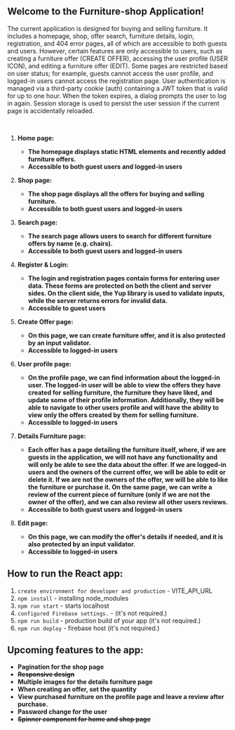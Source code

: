 ## Welcome to the Furniture-shop Application!

The current application is designed for buying and selling furniture. It includes a homepage, shop, offer search, furniture details, login, registration, and 404 error pages, all of which are accessible to both guests and users. However, certain features are only accessible to users, such as creating a furniture offer (CREATE OFFER), accessing the user profile (USER ICON), and editing a furniture offer (EDIT). Some pages are restricted based on user status; for example, guests cannot access the user profile, and logged-in users cannot access the registration page. User authentication is managed via a third-party cookie (auth) containing a JWT token that is valid for up to one hour. When the token expires, a dialog prompts the user to log in again. Session storage is used to persist the user session if the current page is accidentally reloaded.

<br>

1. **Home page:**

   - **The homepage displays static HTML elements and recently added furniture offers.**
   - **Accessible to both guest users and logged-in users**

2. **Shop page:**

   - **The shop page displays all the offers for buying and selling furniture.**
   - **Accessible to both guest users and logged-in users**

3. **Search page:**

   - **The search page allows users to search for different furniture offers by name (e.g. chairs).**
   - **Accessible to both guest users and logged-in users**
  
4. **Register & Login:**

   - **The login and registration pages contain forms for entering user data. These forms are protected on both the client and server sides. On the client side, the Yup library is used to validate inputs, while the server returns errors for invalid data.**
   - **Accessible to guest users**

5. **Create Offer page:**

   - **On this page, we can create furniture offer, and it is also protected by an input validator.**
   - **Accessible to logged-in users**
  
6. **User profile page:**

   - **On the profile page, we can find information about the logged-in user. The logged-in user will be able to view the offers they have created for selling furniture, the furniture they have liked, and update some of          their profile information. Additionally, they will be able to navigate to other users profile and will have the ability to view only the offers created by them for selling furniture.**
   - **Accessible to logged-in users**
  
7. **Details Furniture page:**

   - **Each offer has a page detailing the furniture itself, where, if we are guests in the application, we will not have any functionality and will only be able to see the data about the offer. If we are logged-in users         and the owners of the current offer, we will be able to edit or delete it. If we are not the owners of the offer, we will be able to like the furniture or purchase it. On the same page, we can write a review of the        current piece of furniture (only if we are not the owner of the offer), and we can also review all other users reviews.**
   - **Accessible to both guest users and logged-in users**

8. **Edit page:**

   - **On this page, we can modify the offer's details if needed, and it is also protected by an input validator.**
   - **Accessible to logged-in users**

## How to run the React app:
1. `create environment for developer and production` - VITE_API_URL
2. `npm install` - installing node_modules
3. `npm run start` - starts localhost
4. `configured Firebase settings.` - (it's not required.)
5. `npm run build` - production build of your app (it's not required.)
6. `npm run deploy` - firebase host (it's not required.)

## Upcoming features to the app:

- **Pagination for the shop page**
- ~~**Responsive design**~~
- **Multiple images for the details furniture page**
- **When creating an offer, set the quantity**
- **View purchased furniture on the profile page and leave a review after purchase.**
- **Password change for the user**
- ~~**Spinner component for home and shop page**~~
